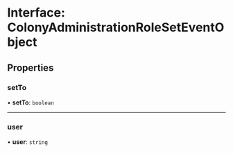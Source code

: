 # Interface: ColonyAdministrationRoleSetEventObject

## Properties

### setTo

• **setTo**: `boolean`

___

### user

• **user**: `string`
